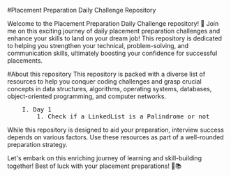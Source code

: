 #Placement Preparation Daily Challenge Repository

Welcome to the Placement Preparation Daily Challenge repository! 🚀
Join me on this exciting journey of daily placement preparation challenges and enhance your skills to land on your dream job! This repository is dedicated to helping you strengthen your technical, problem-solving, and communication skills, ultimately boosting your confidence for successful placements.

#About this repository
This repository is packed with a diverse list of resources to help you conquer coding challenges and grasp crucial concepts in data structures, algorithms, operating systems, databases, object-oriented programming, and computer networks.

<pre>
    I. Day 1
        1. Check if a LinkedList is a Palindrome or not
</pre>

While this repository is designed to aid your preparation, interview success depends on various factors. Use these resources as part of a well-rounded preparation strategy.

Let's embark on this enriching journey of learning and skill-building together! Best of luck with your placement preparations! 💪📚